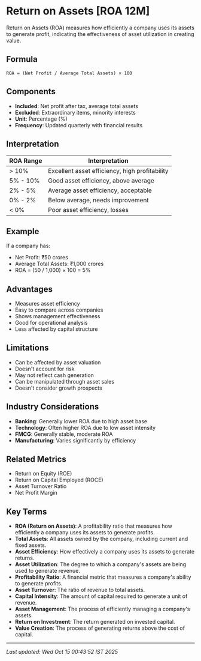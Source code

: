 # Return on Assets [ROA 12M]

Return on Assets (ROA) measures how efficiently a company uses its assets to generate profit, indicating the effectiveness of asset utilization in creating value.

## Formula
```text
ROA = (Net Profit / Average Total Assets) × 100
```

## Components
- **Included**: Net profit after tax, average total assets
- **Excluded**: Extraordinary items, minority interests
- **Unit**: Percentage (%)
- **Frequency**: Updated quarterly with financial results

## Interpretation
| ROA Range | Interpretation |
|-----------|----------------|
| > 10% | Excellent asset efficiency, high profitability |
| 5% - 10% | Good asset efficiency, above average |
| 2% - 5% | Average asset efficiency, acceptable |
| 0% - 2% | Below average, needs improvement |
| < 0% | Poor asset efficiency, losses |

## Example
If a company has:
- Net Profit: ₹50 crores
- Average Total Assets: ₹1,000 crores
- ROA = (50 / 1,000) × 100 = 5%

## Advantages
- Measures asset efficiency
- Easy to compare across companies
- Shows management effectiveness
- Good for operational analysis
- Less affected by capital structure

## Limitations
- Can be affected by asset valuation
- Doesn't account for risk
- May not reflect cash generation
- Can be manipulated through asset sales
- Doesn't consider growth prospects

## Industry Considerations
- **Banking**: Generally lower ROA due to high asset base
- **Technology**: Often higher ROA due to low asset intensity
- **FMCG**: Generally stable, moderate ROA
- **Manufacturing**: Varies significantly by efficiency

## Related Metrics
- Return on Equity (ROE)
- Return on Capital Employed (ROCE)
- Asset Turnover Ratio
- Net Profit Margin

## Key Terms
- **ROA (Return on Assets)**: A profitability ratio that measures how efficiently a company uses its assets to generate profits.
- **Total Assets**: All assets owned by the company, including current and fixed assets.
- **Asset Efficiency**: How effectively a company uses its assets to generate returns.
- **Asset Utilization**: The degree to which a company's assets are being used to generate revenue.
- **Profitability Ratio**: A financial metric that measures a company's ability to generate profits.
- **Asset Turnover**: The ratio of revenue to total assets.
- **Capital Intensity**: The amount of capital required to generate a unit of revenue.
- **Asset Management**: The process of efficiently managing a company's assets.
- **Return on Investment**: The return generated on invested capital.
- **Value Creation**: The process of generating returns above the cost of capital.

---
*Last updated: Wed Oct 15 00:43:52 IST 2025*
